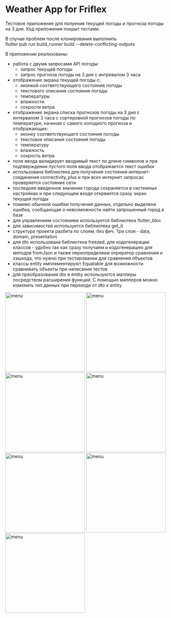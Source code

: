 # Weather App for Friflex
Тестовое приложение для полуения текущей погоды и прогноза погоды на 3 дня.
Код приложения покрыт тестами.

В случае проблем после клонирования выполнить    
flutter pub run build_runner build --delete-conflicting-outputs

В приложении реализованы:
- работа с двумя запросами API погоды:
  - запрос текущей погоды
  - запрос прогноза погоды на 3 дня с интревалом 3 часа
- отображение экрана текущей погоды с:
  - иконкой соответствующего состояния погоды
  - текстового описания состояния погоды
  - температуры
  - влажности
  - сокрости ветра
- отображение экрана списка прогнозов погоды на 3 дня с интервалом 3 часа с сортировкой прогнозов погоды по температуре, начиная с самого холодного прогноза и отображающих:
  - иконку соответствующего состояния погоды
  - текстовое описания состояния погоды
  - температуру
  - влажность
  - сокрость ветра
- поле ввода валидирует вводимый текст по длине символов и при подтверждении пустого поля ввода отображается текст ошибки
- использована библиотека для получения состояния интернет-соединения connectivity_plus и при всех интернет запросах проверяется состояние сети
- последнее введенное значение города сохраняется в системных настройках и при следующем входе открвается сразу экран текущей погоды
- помимо обычной ошибки получения данных, отдельно выделена ошибка, сообщающая о невозможности найти запрошенный город в базе
- для управлением состоянием используется библиотека flutter_bloc
- для зависимостей используется библиотека get_it
- структура проекта разбита по слоям, без фич. Три слоя - data, domain, presentation
- для dto использована библиотека freezed, для кодогенерации классов - удобно так как сразу получаем и кодогенерацию для методов fromJson и также переопределяем 
опрератор сравнения и хэшкода, что нужно при тестировании для сравнения объектов
- классы entity имплементируют Equatable для возможности сравнивать объекты при написании тестов
- для преобразования dto в entity используются мапперы посредством расширения функций. С помощью мапперов можно изменить тип данных при переходе от dto к entity   

<img width="250" alt="menu" src="https://user-images.githubusercontent.com/30658712/182982645-30fef464-af55-48b3-b7d7-7d399ad8b30f.png"> <img width="250" alt="menu" src="https://user-images.githubusercontent.com/30658712/182982650-3cddeab6-404e-41f8-9925-c1355f5b0baf.png"> <img width="250" alt="menu" src="https://user-images.githubusercontent.com/30658712/182982739-adb5c18f-d4c6-456a-978b-7dd4a9ac2afb.png"> <img width="250" alt="menu" src="https://user-images.githubusercontent.com/30658712/182983247-9c994d0e-3921-443f-9cd5-41e68c347bc0.png"> 
<img width="250" alt="menu" src="https://user-images.githubusercontent.com/30658712/182982690-a705696f-e448-42fa-96af-06ebb9bc8fca.png"> 
<img width="250" alt="menu" src="https://user-images.githubusercontent.com/30658712/182983151-0b1c14c4-ecb7-45f7-a62d-879475fc4888.png"> 
<img width="250" alt="menu" src="https://user-images.githubusercontent.com/30658712/182982673-5d02e5f9-1e1c-4392-b5df-c4448d00ca8e.png"> 


